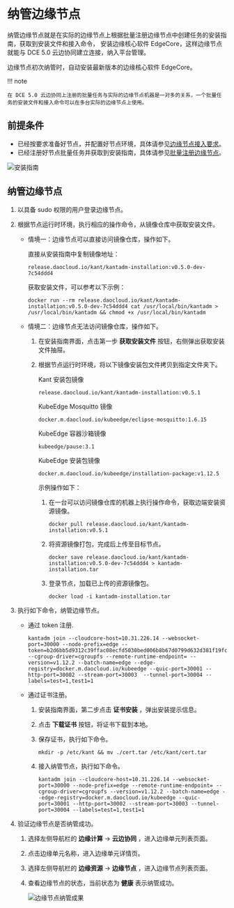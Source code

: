 # 纳管边缘节点

纳管边缘节点就是在实际的边缘节点上根据批量注册边缘节点中创建任务的安装指南，获取到安装文件和接入命令，
安装边缘核心软件 EdgeCore，这样边缘节点就能与 DCE 5.0 云边协同建立连接，纳入平台管理。

边缘节点初次纳管时，自动安装最新版本的边缘核心软件 EdgeCore。

!!! note

    在 DCE 5.0 云边协同上注册的批量任务与实际的边缘节点机器是一对多的关系，一个批量任务的安装文件和接入命令可以在多台实际的边缘节点上使用。

## 前提条件

- 已经按要求准备好节点，并配置好节点环境，具体请参见[边缘节点接入要求](./join-rqmt.md)。
- 已经注册好节点批量任务并获取到安装指南，具体请参见[批量注册边缘节点](./batch-registration.md)。

![安装指南](https://docs.daocloud.io/daocloud-docs-images/docs/zh/docs/kant/images/node-managed-01.png)

## 纳管边缘节点

1. 以具备 sudo 权限的用户登录边缘节点。

1. 根据节点运行时环境，执行相应的操作命令，从镜像仓库中获取安装文件。

    - 情境一：边缘节点可以直接访问镜像仓库，操作如下。

        直接从安装指南中复制镜像地址：

        ```shell
        release.daocloud.io/kant/kantadm-installation:v0.5.0-dev-7c54ddd4
        ```

        获取安装文件，可以参考以下示例：

        ```shell
        docker run --rm release.daocloud.io/kant/kantadm-installation:v0.5.0-dev-7c54ddd4 cat /usr/local/bin/kantadm > /usr/local/bin/kantadm && chmod +x /usr/local/bin/kantadm
        ```

    - 情境二：边缘节点无法访问镜像仓库，操作如下。

        1. 在安装指南界面，点击第一步 __获取安装文件__ 按钮，右侧弹出获取安装文件抽屉。

        1. 根据节点运行时环境，将以下镜像安装包文件拷贝到指定文件夹下。
            
            Kant 安装包镜像
            
            ```
            release.daocloud.io/kant/kantadm-installation:v0.5.1
            ```
            KubeEdge Mosquitto 镜像 
              
            ```
            docker.m.daocloud.io/kubeedge/eclipse-mosquitto:1.6.15
            ```
            KubeEdge 容器沙箱镜像 
            
            ```
            kubeedge/pause:3.1
            ```
            KubeEdge 安装包镜像 
            
            ```
            docker.m.daocloud.io/kubeedge/installation-package:v1.12.5
            ```

            示例操作如下：

            1. 在一台可以访问镜像仓库的机器上执行操作命令，获取边端安装资源镜像。

                ```shell
                docker pull release.daocloud.io/kant/kantadm-installation:v0.5.1
                ```

            1. 将资源镜像打包，完成后上传至目标节点。

                ```shell
                docker save release.daocloud.io/kant/kantadm-installation:v0.5.0-dev-7c54ddd4 > kantadm-installation.tar
                ```

            1. 登录节点，加载已上传的资源镜像包。

                ```shell
                docker load -i kantadm-installation.tar
                ```

1. 执行如下命令，纳管边缘节点。

    - 通过 token 注册.

        ```shell
        kantadm join --cloudcore-host=10.31.226.14 --websocket-port=30000 --node-prefix=edge --token=b2d6bb5d9312c39ffac08ecfd5030bed006b8b67d0799d632d381f19fca9e765.eyJhbGciOiJIUzI1NiIsInR5cCI6IkpXVCJ9.eyJleHAiOjE2OTQ2NTk3NDV9.0sdaWbYSTURmAYmQwDn_zF7P9TwcRTSMhwPw6l87U7E --cgroup-driver=cgroupfs --remote-runtime-endpoint= --version=v1.12.2 --batch-name=edge --edge-registry=docker.m.daocloud.io/kubeedge --quic-port=30001 --http-port=30002 --stream-port=30003  --tunnel-port=30004 --labels=test=1,test1=1
        ```

    - 通过证书注册。

        1. 安装指南界面，第二步点击 __证书安装__ ，弹出安装提示信息。

        1. 点击 __下载证书__ 按钮，将证书下载到本地。

        1. 保存证书，执行如下命令。

            ```shell
            mkdir -p /etc/kant && mv ./cert.tar /etc/kant/cert.tar
            ```

        1. 接入纳管节点，执行如下命令。

            ```shell
            kantadm join --cloudcore-host=10.31.226.14 --websocket-port=30000 --node-prefix=edge --remote-runtime-endpoint= --cgroup-driver=cgroupfs --version=v1.12.2 --batch-name=edge --edge-registry=docker.m.daocloud.io/kubeedge --quic-port=30001 --http-port=30002 --stream-port=30003 --tunnel-port=30004 --labels=test=1,test1=1
            ```

1. 验证边缘节点是否纳管成功。

    1. 选择左侧导航栏的 __边缘计算__ -> __云边协同__ ，进入边缘单元列表页面。

    1. 点击边缘单元名称，进入边缘单元详情页。

    1. 选择左侧导航栏的 __边缘资源__ -> __边缘节点__ ，进入边缘节点列表页面。

    1. 查看边缘节点的状态，当前状态为 __健康__ 表示纳管成功。

        ![边缘节点纳管成果](https://docs.daocloud.io/daocloud-docs-images/docs/zh/docs/kant/images/node-managed-02.png)
